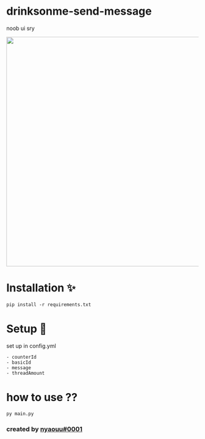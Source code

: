 # drinksonme-send-message
noob ui sry

<img src="https://cdn.discordapp.com/attachments/1087353486313795584/1098321377745960980/2023-04-20_01-44-13_online-video-cutter.com_1.gif" width="600" height="600">

# Installation ✨
```
pip install -r requirements.txt
```

# Setup 🔅
set up in config.yml
```
- counterId
- basicId
- message
- threadAmount
```

# how to use ??
```
py main.py
```

### created by [nyaouu#0001]('https://discord.com/users/1002080893852188694')

